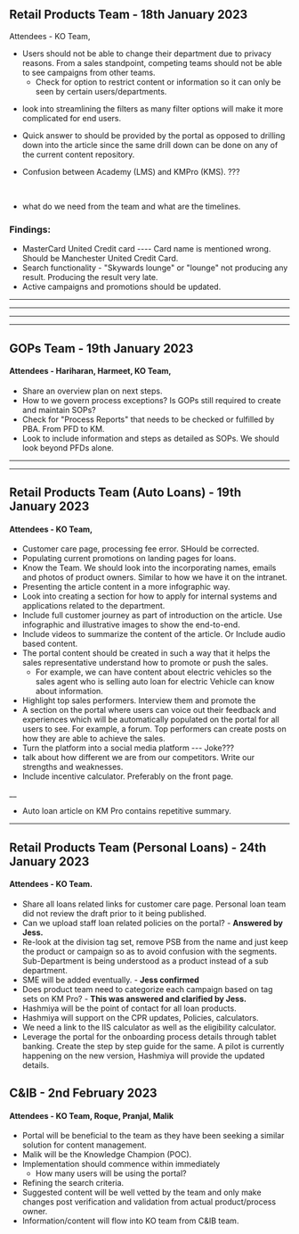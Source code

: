 ## Retail Products Team - 18th January 2023
Attendees -  KO Team, 

- Users should not be able to change their department due to privacy reasons. 
From a sales standpoint, competing teams should not be able to see campaigns from other teams.
    * Check for option to restrict content or information so it can only be seen by certain users/departments.

* look into streamlining the filters as many filter options will make it more complicated for end users.

* Quick answer to should be provided by the portal as opposed to drilling down into the article since the same drill down can be done on any of the current content repository.


* Confusion between Academy (LMS) and KMPro (KMS). ???

<br>

* what do we need from the team and what are the timelines.


### Findings:

- MasterCard United Credit card ---- Card name is mentioned wrong. Should be Manchester United Credit Card.
- Search functionality - "Skywards lounge" or "lounge" not producing any result. Producing the result very late.
- Active campaigns and promotions should be updated.



<hr>
<hr>
<hr>
<hr>

## GOPs Team - 19th January 2023
#### Attendees - Hariharan, Harmeet, KO Team, 

- Share an overview plan on next steps.
- How to we govern process exceptions? Is GOPs still required to create and maintain SOPs?
- Check for "Process Reports" that needs to be checked or fulfilled by PBA. From PFD to KM.
- Look to include information and steps as detailed as SOPs. We should look beyond PFDs alone.


<hr>
<hr>



## Retail Products Team (Auto Loans) - 19th January 2023
#### Attendees - KO Team, 

- Customer care page, processing fee error. SHould be corrected.
- Populating current promotions on landing pages for loans.
- Know the Team. We should look into the incorporating names, emails and photos of product owners. Similar to how we have it on the intranet.
- Presenting the article content in a more infographic way.
- Look into creating a section for how to apply for internal systems and applications related to the department.
- Include full customer journey as part of introduction on the article. Use infographic and illustrative images to show the end-to-end.
- Include videos to summarize the content of the article. Or Include audio based content.
- The portal content should be created in such a way that it helps the sales representative understand how to promote or push the sales.
  - For example, we can have content about electric vehicles so the sales agent who is selling auto loan for electric Vehicle can know about information.
- Highlight top sales performers. Interview them and promote the 
- A section on the portal where users can voice out their feedback and experiences which will be automatically populated on the portal for all users to see. For example, a forum. Top performers can create posts on how they are able to achieve the sales.
- Turn the platform into a social media platform --- Joke???
- talk about how different we are from our competitors. Write our strengths and weaknesses.
- Include incentive calculator. Preferably on the front page.

__
* Auto loan article on KM Pro contains repetitive summary.


<hr>

## Retail Products Team (Personal Loans) - 24th January 2023

#### Attendees - KO Team.

- Share all loans related links for customer care page. Personal loan team did not review the draft prior to it being published.
- Can we upload staff loan related policies on the portal? - **Answered by Jess.**
- Re-look at the division tag set, remove PSB from the name and just keep the product or campaign so as to avoid confusion with the segments. Sub-Department is being understood as a product instead of a sub department.
- SME will be added eventually. - **Jess confirmed**
- Does product team need to categorize each campaign based on tag sets on KM Pro? - **This was answered and clarified by Jess.**
- Hashmiya will be the point of contact for all loan products.
- Hashmiya will support on the CPR updates, Policies, calculators.
- We need a link to the IIS calculator as well as the eligibility calculator.
- Leverage the portal for the onboarding process details through tablet banking. Create the step by step guide for the same. A pilot is currently happening on the new version, Hashmiya will provide the updated details.


## C&IB - 2nd February 2023

#### Attendees - KO Team, Roque, Pranjal, Malik

- Portal will be beneficial to the team as they have been seeking a similar solution for content management.
- Malik will be the Knowledge Champion (POC).
- Implementation should commence within immediately
  - How many users will be using the portal?
- Refining the search criteria.
- Suggested content will be well vetted by the team and only make changes post verification and validation from actual product/process owner.
- Information/content will flow into KO team from C&IB team.